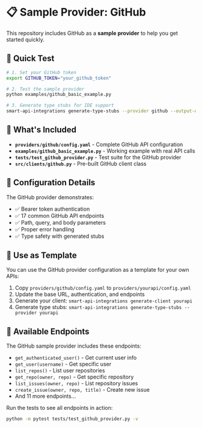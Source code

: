 # 📋 Sample Provider: GitHub

This repository includes GitHub as a **sample provider** to help you get started quickly.

## 🚀 Quick Test

```bash
# 1. Set your GitHub token
export GITHUB_TOKEN="your_github_token"

# 2. Test the sample provider
python examples/github_basic_example.py

# 3. Generate type stubs for IDE support
smart-api-integrations generate-type-stubs --provider github --output-dir "./typings"
```

## 📁 What's Included

- **`providers/github/config.yaml`** - Complete GitHub API configuration
- **`examples/github_basic_example.py`** - Working example with real API calls
- **`tests/test_github_provider.py`** - Test suite for the GitHub provider
- **`src/clients/github.py`** - Pre-built GitHub client class

## 🔧 Configuration Details

The GitHub provider demonstrates:
- ✅ Bearer token authentication
- ✅ 17 common GitHub API endpoints
- ✅ Path, query, and body parameters
- ✅ Proper error handling
- ✅ Type safety with generated stubs

## 🎯 Use as Template

You can use the GitHub provider configuration as a template for your own APIs:

1. Copy `providers/github/config.yaml` to `providers/yourapi/config.yaml`
2. Update the base URL, authentication, and endpoints
3. Generate your client: `smart-api-integrations generate-client yourapi`
4. Generate type stubs: `smart-api-integrations generate-type-stubs --provider yourapi`

## 🧪 Available Endpoints

The GitHub sample provider includes these endpoints:
- `get_authenticated_user()` - Get current user info
- `get_user(username)` - Get specific user
- `list_repos()` - List user repositories  
- `get_repo(owner, repo)` - Get specific repository
- `list_issues(owner, repo)` - List repository issues
- `create_issue(owner, repo, title)` - Create new issue
- And 11 more endpoints...

Run the tests to see all endpoints in action:
```bash
python -m pytest tests/test_github_provider.py -v
``` 